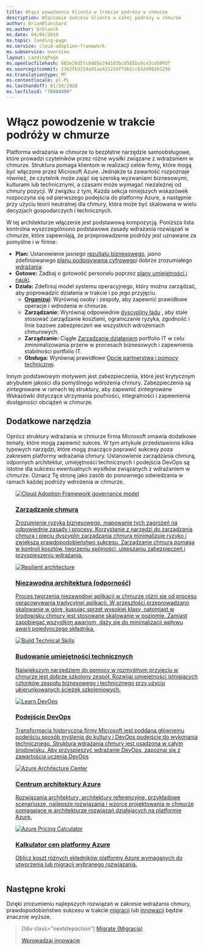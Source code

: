 ```yaml
---
title: Włącz powodzenie klienta w trakcie podróży w chmurze
description: Włączanie sukcesu klienta w całej podróży w chmurze
author: BrianBlanchard
ms.author: brblanch
ms.date: 04/04/2019
ms.topic: landing-page
ms.service: cloud-adoption-framework
ms.subservice: overview
layout: LandingPage
ms.openlocfilehash: 603e26d5fc8405e29d163bc0585bc0ce3cd5093f
ms.sourcegitcommit: 2362fb3154a91aa421224ffdb2cc632d982b129b
ms.translationtype: MT
ms.contentlocale: pl-PL
ms.lasthandoff: 01/28/2020
ms.locfileid: "76804490"
---
```

# <a name="enable-success-during-a-cloud-adoption-journey"></a>Włącz powodzenie w trakcie podróży w chmurze

Platforma wdrażania w chmurze to bezpłatne narzędzie samoobsługowe, które prowadzi czytelników przez różne wysiłki związane z wdrażaniem w chmurze. Struktura pomaga klientom w realizacji celów firmy, które mogą być włączone przez Microsoft Azure. Jednakże ta zawartość rozpoznaje również, że czytelnik może zająć się szeroką wyzwaniami biznesowymi, kulturami lub technicznymi, a czasami może wymagać niezależnej od chmury pozycji. W związku z tym, Każda sekcja niniejszych wskazówek rozpoczyna się od pierwszego podejścia do platformy Azure, a następnie przy użyciu teorii neutralnej dla chmury, która może być skalowana w wielu decyzjach gospodarczych i technicznych.

W tej architekturze włączenie jest podstawową kompozycją. Poniższa lista kontrolna wyszczególniono podstawowe zasady wdrażania rozwiązań w chmurze, które zapewniają, że przeprowadzenie podróży jest uznawane za pomyślne i w firmie:

- **Plan:** Ustanowienie jasnego [rezultatu biznesowego](../strategy/business-outcomes/index.md), jasno zdefiniowanego [planu podpisywania cyfrowego](../digital-estate/index.md)i dobrze zrozumiałego [wdrażania](../migrate/migration-considerations/prerequisites/migration-backlog-review.md).
- **Gotowe:** Zadbaj o gotowość personelu poprzez [plany umiejętności i nauki](../ready/technical-skills.md).
- **Działa:** Zdefiniuj model systemu operacyjnego, który można zarządzać, aby poprowadzić działania w trakcie i po jego przyjęciu.
  - **[Organizuj](../organize/index.md):** Wyrównaj osoby i zespoły, aby zapewnić prawidłowe operacje i wdrożenia w chmurze.
  - **Zarządzanie:** Wyrównaj odpowiednie [dyscypliny ładu](../govern/index.md) , aby stale stosować zarządzanie kosztami, ograniczanie ryzyka, zgodność i linie bazowe zabezpieczeń we wszystkich wdrożeniach chmurowych.
  - **Zarządzanie:** Ciągłe [Zarządzanie działaniem](../manage/index.md) portfolio IT w celu zminimalizowania przerw w procesach biznesowych i zapewnienia stabilności portfolio IT.
  - **Obsługa:** Wyrównaj prawidłowe [Opcje partnerstwa i pomocy technicznej](../migrate/migration-considerations/assess/partnership-options.md).

Innym podstawowym motywem jest zabezpieczenia, które jest krytycznym atrybutem jakości dla pomyślnego wdrożenia chmury. Zabezpieczenia są zintegrowane w ramach tej struktury, aby zapewnić zintegrowane Wskazówki dotyczące utrzymania poufności, integralności i zapewnienia dostępności obciążeń w chmurze. 

## <a name="additional-tools"></a>Dodatkowe narzędzia

Oprócz struktury wdrażania w chmurze firma Microsoft omawia dodatkowe tematy, które mogą zapewnić sukces. W tym artykule przedstawiono kilka typowych narzędzi, które mogą znacząco poprawić sukcesy poza zakresem platformy wdrażania chmury. Ustanowienie zarządzania chmurą, odpornych architektur, umiejętności technicznych i podejścia DevOps są istotne dla sukcesu ewentualnych wysiłków związanych z wdrażaniem w chmurze. Oznacz Tę stronę jako zasób do ponownego odwiedzania w ramach każdej podróży wdrożenia w chmurze.

<!-- markdownlint-disable MD033 -->

<ul class="panelContent cardsH">
<li style="display: flex; flex-direction: column;">
    <a href="../govern/guides/index.md" style="display: flex; flex-direction: column; flex: 1 0 auto;">
        <div class="cardSize" style="flex: 1 0 auto; display: flex;">
            <div class="cardPadding" style="display: flex;">
                <div class="card">
                    <div class="cardImageOuter">
                        <div class="cardImage bgdAccent1">
                            <img alt="Cloud Adoption Framework governance model" src="../_images/operational-transformation-govern-highres.png" data-linktype="external" />
                        </div>
                    </div>
                    <div class="cardText">
                        <h3>Zarządzanie chmurą</h3>
                        <p>Zrozumienie ryzyka biznesowego, mapowanie tych zagrożeń na odpowiednie zasady i procesy. Korzystanie z narzędzi do zarządzania chmurą i pięciu dyscyplin zarządzania chmurą minimalizuje ryzyko i zwiększa prawdopodobieństwo sukcesu. Zarządzanie chmurą pomaga w kontroli kosztów, tworzeniu spójności, ulepszaniu zabezpieczeń i przyspieszeniu wdrażania.</p>
                    </div>
                </div>
            </div>
        </div>
    </a>
</li>
<li style="display: flex; flex-direction: column;">
    <a href="https://docs.microsoft.com/azure/architecture/framework/resiliency/overview" style="display: flex; flex-direction: column; flex: 1 0 auto;">
        <div class="cardSize" style="flex: 1 0 auto; display: flex;">
            <div class="cardPadding" style="display: flex;">
                <div class="card">
                    <div class="cardImageOuter">
                        <div class="cardImage bgdAccent1">
                            <img alt="Resilient architecture" src="https://docs.microsoft.com/azure/architecture/resiliency/images/redundancy.svg" data-linktype="external" />
                        </div>
                    </div>
                    <div class="cardText">
                        <h3>Niezawodna architektura (odporność)</h3>
                        <p>Proces tworzenia niezawodnej aplikacji w chmurze różni się od procesu opracowywania tradycyjnej aplikacji. W przeszłości przeprowadzano skalowanie w górę, kupując sprzęt wysokiej klasy, natomiast w środowisku chmury jest stosowane skalowanie w poziomie. Zamiast zapobiegać wszystkim awariom, dąży się do minimalizacji wpływu awarii pojedynczego składnika.</p>
                    </div>
                </div>
            </div>
        </div>
    </a>
</li>
<li style="display: flex; flex-direction: column;">
    <a href="../ready/technical-skills.md" style="display: flex; flex-direction: column; flex: 1 0 auto;">
        <div class="cardSize" style="flex: 1 0 auto; display: flex;">
            <div class="cardPadding" style="display: flex;">
                <div class="card">
                    <div class="cardImageOuter">
                        <div class="cardImage bgdAccent1">
                            <img alt="Build Technical Skills" src="https://docs.microsoft.com/media/learn/Product/Learn/learningpath_graphic.svg" data-linktype="external" />
                        </div>
                    </div>
                    <div class="cardText">
                        <h3>Budowanie umiejętności technicznych</h3>
                        <p>Największym narzędziem do pomocy w rozmyślnym przyjęciu w chmurze jest dobrze szkolony zespół. Rozwijaj umiejętności istniejących członków zespołu biznesowego i technicznego przy użyciu ukierunkowanych ścieżek szkoleniowych.</p>
                    </div>
                </div>
            </div>
        </div>
    </a>
</li>
<li style="display: flex; flex-direction: column;">
    <a href="https://docs.microsoft.com/azure/devops/learn/" style="display: flex; flex-direction: column; flex: 1 0 auto;">
        <div class="cardSize" style="flex: 1 0 auto; display: flex;">
            <div class="cardPadding" style="display: flex;">
                <div class="card">
                    <div class="cardImageOuter">
                        <div class="cardImage bgdAccent1">
                            <img alt="Learn DevOps" src="https://docs.microsoft.com/azure/devops/learn/_img/learn-devops.svg" data-linktype="external" />
                        </div>
                    </div>
                    <div class="cardText">
                        <h3>Podejście DevOps</h3>
                        <p>Transformacja historyczna firmy Microsoft jest poddana głównemu podejściu sposób myślenia do kultury i DevOps podejście do wykonania technicznego. Struktura wdrażania chmury jest osadzona w całym środowisku. Aby przyspieszyć wdrażanie DevOps, zapoznaj się z zawartością uczenia DevOps</p>
                    </div>
                </div>
            </div>
        </div>
    </a>
</li>
<li style="display: flex; flex-direction: column;">
    <a href="https://docs.microsoft.com/azure/architecture/" style="display: flex; flex-direction: column; flex: 1 0 auto;">
        <div class="cardSize" style="flex: 1 0 auto; display: flex;">
            <div class="cardPadding" style="display: flex;">
                <div class="card">
                    <div class="cardImageOuter">
                        <div class="cardImage bgdAccent1">
                            <img alt="Azure Architecture Center" src="https://docs.microsoft.com/azure/architecture/example-scenario/data/media/architecture-data-warehouse.png" data-linktype="external" />
                        </div>
                    </div>
                    <div class="cardText">
                        <h3>Centrum architektury Azure</h3>
                        <p>Rozwiązania architektury, architektury referencyjne, przykładowe scenariusze, najlepsze rozwiązania i wzorce projektowania w chmurze pomagające w architekturze rozwiązań działających na platformie Azure.</p>
                    </div>
                </div>
            </div>
        </div>
    </a>
</li>
<li style="display: flex; flex-direction: column;">
    <a href="https://azure.microsoft.com/pricing/calculator/" style="display: flex; flex-direction: column; flex: 1 0 auto;">
        <div class="cardSize" style="flex: 1 0 auto; display: flex;">
            <div class="cardPadding" style="display: flex;">
                <div class="card">
                    <div class="cardImageOuter">
                        <div class="cardImage bgdAccent1">
                            <img alt="Azure Pricing Calculator" src="../_images/calculator-preview.png" data-linktype="external" />
                        </div>
                    </div>
                    <div class="cardText">
                        <h3>Kalkulator cen platformy Azure</h3>
                        <p>Oblicz koszt różnych składników platformy Azure wymaganych do utworzenia lub migracji wybranego rozwiązania.</p>
                    </div>
                </div>
            </div>
        </div>
    </a>
</li>
</ul>

<!-- markdownlint-enable MD033 -->

## <a name="next-steps"></a>Następne kroki

Dzięki zrozumieniu najlepszych rozwiązań w zakresie wdrażania chmury, prawdopodobieństwo sukcesu w trakcie [migracji](./migrate.md) lub [innowacji](./innovate.md) będzie znacznie wyższe.

> [!div class="nextstepaction"]
> [Migrate (Migracja)](./migrate.md)
>
> [Wprowadzaj innowacje](./innovate.md)
